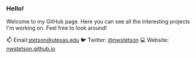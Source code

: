 ### Hello!

Welcome to my GitHub page. Here you can see all the interesting projects I'm working on. Feel free to look around!

 📫 Email:[stetson@utexas.edu](kstetson@utexas.edu)
 🐦 Twitter: [@nwstetson](https://twitter.com/NWStetson)
 💻 Website: [nwstetson.github.io](https://nwstetson.github.io)
 


<!--
**nwstetson/nwstetson** is a ✨ _special_ ✨ repository because its `README.md` (this file) appears on your GitHub profile.

Here are some ideas to get you started:

- 🔭 I’m currently working on ...
- 🌱 I’m currently learning ...
- 👯 I’m looking to collaborate on ...
- 🤔 I’m looking for help with ...
- 💬 Ask me about ...
- 📫 How to reach me: ...
- 😄 Pronouns: ...
- ⚡ Fun fact: ...
-->

